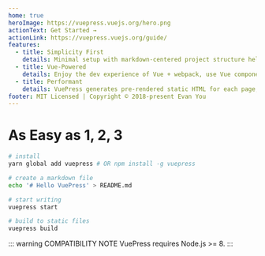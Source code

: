 ```yaml
---
home: true
heroImage: https://vuepress.vuejs.org/hero.png
actionText: Get Started →
actionLink: https://vuepress.vuejs.org/guide/
features:
  - title: Simplicity First
    details: Minimal setup with markdown-centered project structure helps you focus on writing.
  - title: Vue-Powered
    details: Enjoy the dev experience of Vue + webpack, use Vue components in markdown, and develop custom themes with Vue.
  - title: Performant
    details: VuePress generates pre-rendered static HTML for each page, and runs as an SPA once a page is loaded.
footer: MIT Licensed | Copyright © 2018-present Evan You
---
```


# As Easy as 1, 2, 3

```bash
# install
yarn global add vuepress # OR npm install -g vuepress

# create a markdown file
echo '# Hello VuePress' > README.md

# start writing
vuepress start

# build to static files
vuepress build
```

::: warning COMPATIBILITY NOTE VuePress requires Node.js >= 8. :::
